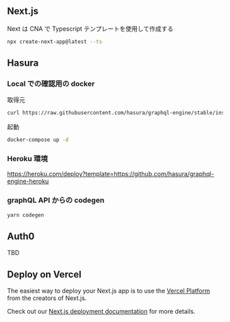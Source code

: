 ## Next.js

Next は CNA で Typescript テンプレートを使用して作成する

```bash
npx create-next-app@latest --ts
```

## Hasura

### Local での確認用の docker

取得元

```bash
curl https://raw.githubusercontent.com/hasura/graphql-engine/stable/install-manifests/docker-compose/docker-compose.yaml -o docker-compose.yml
```

起動

```bash
docker-compose up -d
```

### Heroku 環境

https://heroku.com/deploy?template=https://github.com/hasura/graphql-engine-heroku

### graphQL API からの codegen

```bash
yarn codegen
```

## Auth0

TBD

## Deploy on Vercel

The easiest way to deploy your Next.js app is to use the [Vercel Platform](https://vercel.com/new?utm_medium=default-template&filter=next.js&utm_source=create-next-app&utm_campaign=create-next-app-readme) from the creators of Next.js.

Check out our [Next.js deployment documentation](https://nextjs.org/docs/deployment) for more details.
